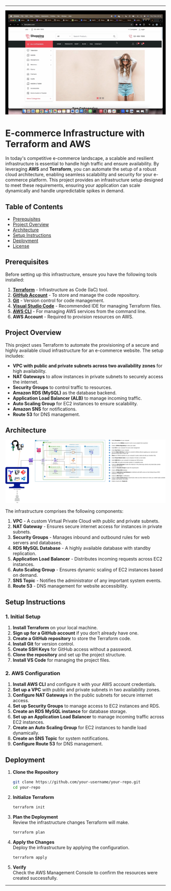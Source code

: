 
---

![Alt text](webbb.jpg)

# E-commerce Infrastructure with Terraform and AWS

In today's competitive e-commerce landscape, a scalable and resilient infrastructure is essential to handle high traffic and ensure availability. By leveraging **AWS** and **Terraform**, you can automate the setup of a robust cloud architecture, enabling seamless scalability and security for your e-commerce platform. This project provides an infrastructure setup designed to meet these requirements, ensuring your application can scale dynamically and handle unpredictable spikes in demand.

## Table of Contents

- [Prerequisites](#prerequisites)
- [Project Overview](#project-overview)
- [Architecture](#architecture)
- [Setup Instructions](#setup-instructions)
- [Deployment](#deployment)
- [License](#license)

## Prerequisites

Before setting up this infrastructure, ensure you have the following tools installed:

1. **[Terraform](https://www.terraform.io/downloads.html)** - Infrastructure as Code (IaC) tool.
2. **[GitHub Account](https://github.com/)** - To store and manage the code repository.
3. **[Git](https://git-scm.com/)** - Version control for code management.
4. **[Visual Studio Code](https://code.visualstudio.com/)** - Recommended IDE for managing Terraform files.
5. **[AWS CLI](https://aws.amazon.com/cli/)** - For managing AWS services from the command line.
6. **AWS Account** - Required to provision resources on AWS.

## Project Overview

This project uses Terraform to automate the provisioning of a secure and highly available cloud infrastructure for an e-commerce website. The setup includes:

- **VPC with public and private subnets across two availability zones** for high availability.
- **NAT Gateways** to allow instances in private subnets to securely access the internet.
- **Security Groups** to control traffic to resources.
- **Amazon RDS (MySQL)** as the database backend.
- **Application Load Balancer (ALB)** to manage incoming traffic.
- **Auto Scaling Group** for EC2 instances to ensure scalability.
- **Amazon SNS** for notifications.
- **Route 53** for DNS management.

## Architecture

![Architecture Diagram](./Terraform-Ecommerce.jpg)

The infrastructure comprises the following components:

1. **VPC** - A custom Virtual Private Cloud with public and private subnets.
2. **NAT Gateway** - Ensures secure internet access for instances in private subnets.
3. **Security Groups** - Manages inbound and outbound rules for web servers and databases.
4. **RDS MySQL Database** - A highly available database with standby replication.
5. **Application Load Balancer** - Distributes incoming requests across EC2 instances.
6. **Auto Scaling Group** - Ensures dynamic scaling of EC2 instances based on demand.
7. **SNS Topic** - Notifies the administrator of any important system events.
8. **Route 53** - DNS management for website accessibility.

## Setup Instructions

### 1. Initial Setup

1. **Install Terraform** on your local machine.
2. **Sign up for a GitHub account** if you don’t already have one.
3. **Create a GitHub repository** to store the Terraform code.
4. **Install Git** for version control.
5. **Create SSH Keys** for GitHub access without a password.
6. **Clone the repository** and set up the project structure.
7. **Install VS Code** for managing the project files.

### 2. AWS Configuration

1. **Install AWS CLI** and configure it with your AWS account credentials.
2. **Set up a VPC** with public and private subnets in two availability zones.
3. **Configure NAT Gateways** in the public subnets for secure internet access.
4. **Set up Security Groups** to manage access to EC2 instances and RDS.
5. **Create an RDS MySQL instance** for database storage.
6. **Set up an Application Load Balancer** to manage incoming traffic across EC2 instances.
7. **Create an Auto Scaling Group** for EC2 instances to handle load dynamically.
8. **Create an SNS Topic** for system notifications.
9. **Configure Route 53** for DNS management.

## Deployment

1. **Clone the Repository**  
   ```bash
   git clone https://github.com/your-username/your-repo.git
   cd your-repo
   ```

2. **Initialize Terraform**  
   ```bash
   terraform init
   ```

3. **Plan the Deployment**  
   Review the infrastructure changes Terraform will make.
   ```bash
   terraform plan
   ```

4. **Apply the Changes**  
   Deploy the infrastructure by applying the configuration.
   ```bash
   terraform apply
   ```

5. **Verify**  
   Check the AWS Management Console to confirm the resources were created successfully.


---

